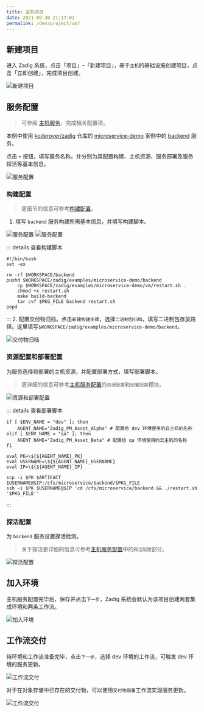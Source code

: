 ```yaml
---
title: 主机项目
date: 2021-09-30 21:17:01
permalink: /dev/project/vm/
---
```


## 新建项目
进入 Zadig 系统，点击「项目」-「新建项目」，基于`主机`的基础设施创建项目，点击「立即创建」，完成项目创建。

![新建项目](../_images/vm_onboarding_1.png)

## 服务配置
> 可参阅 [主机服务](/dev/project/service/#主机服务)，完成相关配置项。

本例中使用 [koderover/zadig](https://github.com/koderover/zadig) 仓库的 [microservice-demo](https://github.com/koderover/zadig/tree/main/examples/microservice-demo) 案例中的 [backend](https://github.com/koderover/zadig/tree/main/examples/microservice-demo/backend) 服务。

点击 `+` 按钮，填写服务名称。并分别为其配置构建、主机资源、服务部署及服务探活等基本信息。

![服务配置](../_images/vm_onboarding_2.png)

### 构建配置

> 更细节的信息可参考[构建配置](/dev/project/build/)。

1. 填写 `backend` 服务构建所需基本信息，并填写构建脚本。

![服务配置](../_images/vm_onboarding_build_config_1.png)
![服务配置](../_images/vm_onboarding_build_config_2.png)

::: details 查看构建脚本
```shell
#!/bin/bash
set -ex

rm -rf $WORKSPACE/backend
pushd $WORKSPACE/zadig/examples/microservice-demo/backend
    cp $WORKSPACE/zadig/examples/microservice-demo/vm/restart.sh .
    chmod +x restart.sh
    make build-backend
    tar cvf $PKG_FILE backend restart.sh
popd
```
:::
2. 配置交付物归档。点击`新建构建步骤`，选择`二进制包归档`，填写二进制包存放路径。这里填写`$WORKSPACE/zadig/examples/microservice-demo/backend`。

![交付物归档](../_images/vm_onboarding_build_config_3.png)

### 资源配置和部署配置

为服务选择将部署的主机资源，并配置部署方式，填写部署脚本。
> 更详细的信息可参考[主机服务配置](/dev/project/service/#新增服务-3)的`资源配置`和`部署配置`模块。

![资源和部署配置](../_images/vm_onboarding_resource_and_deploy_config.png)

::: details 查看部署脚本
```shell
if [ $ENV_NAME = "dev" ]; then
    AGENT_NAME="Zadig_PM_Asset_Alpha" # 配置给 dev 环境使用的云主机的名称
elif [ $ENV_NAME = "qa" ]; then
    AGENT_NAME="Zadig_PM_Asset_Beta" # 配置给 qa 环境使用的云主机的名称
fi

eval PK=\${${AGENT_NAME}_PK}
eval USERNAME=\${${AGENT_NAME}_USERNAME}
eval IP=\${${AGENT_NAME}_IP}

scp -i $PK $ARTIFACT  $USERNAME@$IP:/cfs/microservice/backend/$PKG_FILE
ssh -i $PK $USERNAME@$IP 'cd /cfs/microservice/backend && ./restart.sh '$PKG_FILE''
```
:::

### 探活配置
为 `backend` 服务设置探活检测。
> 关于探活更详细的信息可参考[主机服务配置](/dev/project/service/#新增服务-3)中的`探活配置`部分。

![探活配置](../_images/vm_onboarding_test_alive.png)

## 加入环境

主机服务配置完毕后，保存并点击`下一步`，Zadig 系统会默认为该项目创建两套集成环境和两条工作流。

![加入环境](../_images/vm_onboarding_3.png)

## 工作流交付

待环境和工作流准备完毕，点击`下一步`，选择 dev 环境的工作流，可触发 dev 环境的服务更新。

![工作流交付](../_images/vm_onboarding_4.png)

对于在对象存储中已存在的交付物，可以使用`交付物部署`工作流实现服务更新。

![工作流交付](../_images/vm_onboarding_5.png)